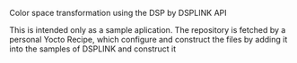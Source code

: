 Color space transformation using the DSP by DSPLINK API

This is intended only as a sample aplication. The repository
is fetched by a personal Yocto Recipe, which configure
and construct the files by adding it into the samples
of DSPLINK and construct it
